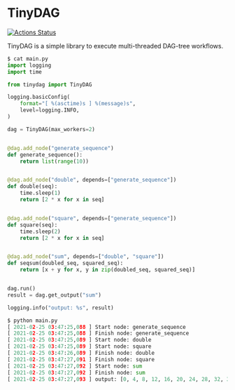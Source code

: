 TinyDAG
=======

[![Actions Status](https://github.com/altescy/tinydag/workflows/CI/badge.svg)](https://github.com/altescy/tinydag/actions?query=workflow%3ACI)

TinyDAG is a simple library to execute multi-threaded DAG-tree workflows.


```python
$ cat main.py
import logging
import time

from tinydag import TinyDAG

logging.basicConfig(
    format="[ %(asctime)s ] %(message)s",
    level=logging.INFO,
)

dag = TinyDAG(max_workers=2)


@dag.add_node("generate_sequence")
def generate_sequence():
    return list(range(10))


@dag.add_node("double", depends=["generate_sequence"])
def double(seq):
    time.sleep(1)
    return [2 * x for x in seq]


@dag.add_node("square", depends=["generate_sequence"])
def square(seq):
    time.sleep(2)
    return [2 * x for x in seq]


@dag.add_node("sum", depends=["double", "square"])
def seqsum(doubled_seq, squared_seq):
    return [x + y for x, y in zip(doubled_seq, squared_seq)]


dag.run()
result = dag.get_output("sum")

logging.info("output: %s", result)

$ python main.py
[ 2021-02-25 03:47:25,088 ] Start node: generate_sequence
[ 2021-02-25 03:47:25,088 ] Finish node: generate_sequence
[ 2021-02-25 03:47:25,089 ] Start node: double
[ 2021-02-25 03:47:25,089 ] Start node: square
[ 2021-02-25 03:47:26,089 ] Finish node: double
[ 2021-02-25 03:47:27,091 ] Finish node: square
[ 2021-02-25 03:47:27,092 ] Start node: sum
[ 2021-02-25 03:47:27,092 ] Finish node: sum
[ 2021-02-25 03:47:27,093 ] output: [0, 4, 8, 12, 16, 20, 24, 28, 32, 36]
```
